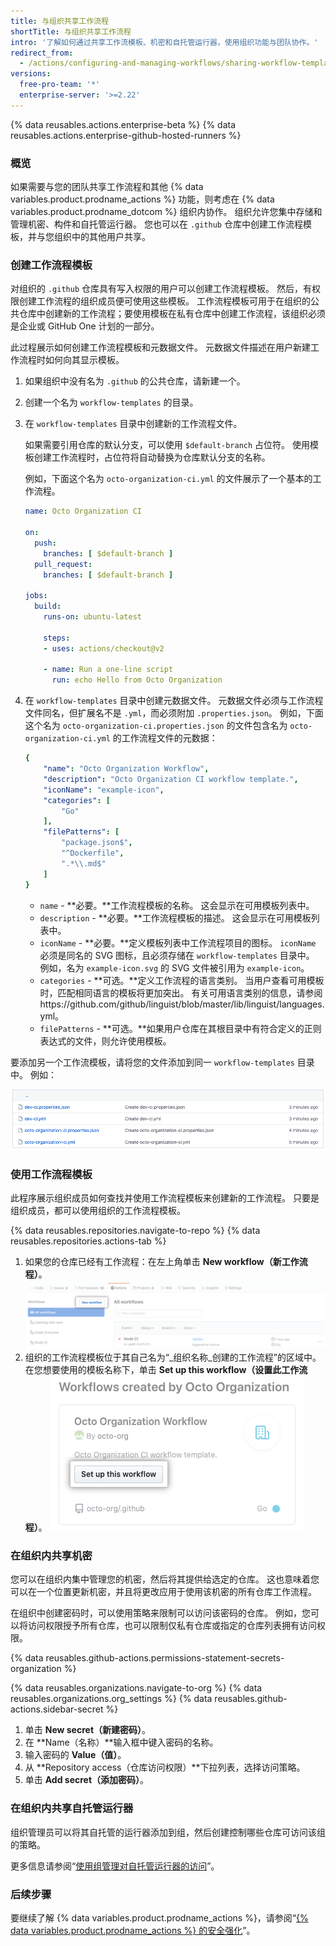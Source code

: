 ```yaml
---
title: 与组织共享工作流程
shortTitle: 与组织共享工作流程
intro: '了解如何通过共享工作流模板、机密和自托管运行器，使用组织功能与团队协作。'
redirect_from:
  - /actions/configuring-and-managing-workflows/sharing-workflow-templates-within-your-organization
versions:
  free-pro-team: '*'
  enterprise-server: '>=2.22'
---
```


{% data reusables.actions.enterprise-beta %}
{% data reusables.actions.enterprise-github-hosted-runners %}

### 概览

如果需要与您的团队共享工作流程和其他 {% data variables.product.prodname_actions %} 功能，则考虑在 {% data variables.product.prodname_dotcom %} 组织内协作。 组织允许您集中存储和管理机密、构件和自托管运行器。 您也可以在 `.github` 仓库中创建工作流程模板，并与您组织中的其他用户共享。

### 创建工作流程模板

对组织的 `.github` 仓库具有写入权限的用户可以创建工作流程模板。 然后，有权限创建工作流程的组织成员便可使用这些模板。 工作流程模板可用于在组织的公共仓库中创建新的工作流程；要使用模板在私有仓库中创建工作流程，该组织必须是企业或 GitHub One 计划的一部分。

此过程展示如何创建工作流程模板和元数据文件。 元数据文件描述在用户新建工作流程时如何向其显示模板。

1. 如果组织中没有名为 `.github` 的公共仓库，请新建一个。
1. 创建一个名为 `workflow-templates` 的目录。
1. 在 `workflow-templates` 目录中创建新的工作流程文件。

   如果需要引用仓库的默认分支，可以使用 `$default-branch` 占位符。 使用模板创建工作流程时，占位符将自动替换为仓库默认分支的名称。

   例如，下面这个名为 `octo-organization-ci.yml` 的文件展示了一个基本的工作流程。

   ```yaml
   name: Octo Organization CI

   on:
     push:
       branches: [ $default-branch ]
     pull_request:
       branches: [ $default-branch ]

   jobs:
     build:
       runs-on: ubuntu-latest

       steps:
       - uses: actions/checkout@v2

       - name: Run a one-line script
         run: echo Hello from Octo Organization
   ```
1. 在 `workflow-templates` 目录中创建元数据文件。 元数据文件必须与工作流程文件同名，但扩展名不是 `.yml`，而必须附加 `.properties.json`。 例如，下面这个名为 `octo-organization-ci.properties.json` 的文件包含名为 `octo-organization-ci.yml` 的工作流程文件的元数据：
   ```yaml
   {
       "name": "Octo Organization Workflow",
       "description": "Octo Organization CI workflow template.",
       "iconName": "example-icon",
       "categories": [
           "Go"
       ],
       "filePatterns": [
           "package.json$",
           "^Dockerfile",
           ".*\\.md$"
       ]
   }
   ```
   * `name` - **必要。**工作流程模板的名称。 这会显示在可用模板列表中。
   * `description` - **必要。**工作流程模板的描述。 这会显示在可用模板列表中。
   * `iconName` - **必要。**定义模板列表中工作流程项目的图标。 `iconName` 必须是同名的 SVG 图标，且必须存储在 `workflow-templates` 目录中。 例如，名为 `example-icon.svg` 的 SVG 文件被引用为 `example-icon`。
   * `categories` - **可选。**定义工作流程的语言类别。 当用户查看可用模板时，匹配相同语言的模板将更加突出。 有关可用语言类别的信息，请参阅https://github.com/github/linguist/blob/master/lib/linguist/languages.yml。
   * `filePatterns` - **可选。**如果用户仓库在其根目录中有符合定义的正则表达式的文件，则允许使用模板。

要添加另一个工作流模板，请将您的文件添加到同一 `workflow-templates` 目录中。 例如：

![工作流程模板文件](/assets/images/help/images/workflow-template-files.png)

### 使用工作流程模板

此程序展示组织成员如何查找并使用工作流程模板来创建新的工作流程。 只要是组织成员，都可以使用组织的工作流程模板。

{% data reusables.repositories.navigate-to-repo %}
{% data reusables.repositories.actions-tab %}
1. 如果您的仓库已经有工作流程：在左上角单击 **New workflow（新工作流程）**。 ![创建新工作流程](/assets/images/help/repository/actions-new-workflow.png)
1. 组织的工作流程模板位于其自己名为“_组织名称_创建的工作流程”的区域中。 在您想要使用的模板名称下，单击 **Set up this workflow（设置此工作流程）**。 ![设置此工作流程](/assets/images/help/settings/actions-create-starter-workflow.png)


### 在组织内共享机密

您可以在组织内集中管理您的机密，然后将其提供给选定的仓库。 这也意味着您可以在一个位置更新机密，并且将更改应用于使用该机密的所有仓库工作流程。

在组织中创建密码时，可以使用策略来限制可以访问该密码的仓库。 例如，您可以将访问权限授予所有仓库，也可以限制仅私有仓库或指定的仓库列表拥有访问权限。

{% data reusables.github-actions.permissions-statement-secrets-organization %}

{% data reusables.organizations.navigate-to-org %}
{% data reusables.organizations.org_settings %}
{% data reusables.github-actions.sidebar-secret %}
1. 单击 **New secret（新建密码）**。
1. 在 **Name（名称）**输入框中键入密码的名称。
1. 输入密码的 **Value（值）**。
1. 从 **Repository access（仓库访问权限）**下拉列表，选择访问策略。
1. 单击 **Add secret（添加密码）**。

### 在组织内共享自托管运行器

组织管理员可以将其自托管的运行器添加到组，然后创建控制哪些仓库可访问该组的策略。

更多信息请参阅“[使用组管理对自托管运行器的访问](/actions/hosting-your-own-runners/managing-access-to-self-hosted-runners-using-groups)”。


### 后续步骤

要继续了解 {% data variables.product.prodname_actions %}，请参阅“[{% data variables.product.prodname_actions %} 的安全强化](/actions/learn-github-actions/security-hardening-for-github-actions)”。
